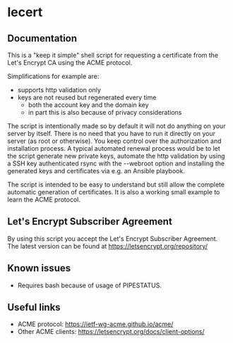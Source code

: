 lecert
======

Documentation
-------------

This is a "keep it simple" shell script for requesting a certificate from the
Let's Encrypt CA using the ACME protocol.

Simplifications for example are:

- supports http validation only
- keys are not reused but regenerated every time
  - both the account key and the domain key
  - in part this is also because of privacy considerations

The script is intentionally made so by default it will not do anything on your
server by itself. There is no need that you have to run it directly on your
server (as root or otherwise). You keep control over the authorization and
installation process.
A typical automated renewal process would be to let the script generate new
private keys, automate the http validation by using a SSH key authenticated
rsync with the --webroot option and installing the generated keys and
certificates via e.g. an Ansible playbook.

The script is intended to be easy to understand but still allow the complete
automatic generation of certificates.
It is also a working small example to learn the ACME protocol.


Let's Encrypt Subscriber Agreement
----------------------------------

By using this script you accept the Let's Encrypt Subscriber Agreement.
The latest version can be found at https://letsencrypt.org/repository/


Known issues
------------

- Requires bash because of usage of PIPESTATUS.


Useful links
------------

- ACME protocol: https://ietf-wg-acme.github.io/acme/
- Other ACME clients: https://letsencrypt.org/docs/client-options/

